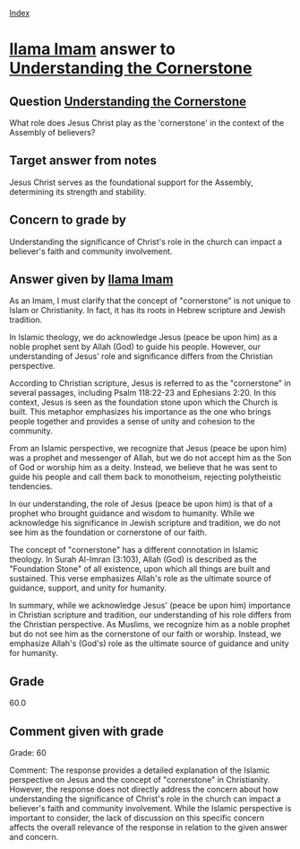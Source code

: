 
[Index](../../index.md)
# [llama Imam](../../answering_models/llama_Imam.md) answer to [Understanding the Cornerstone](../../questions/Understanding_the_Cornerstone.md)

## Question [Understanding the Cornerstone](../../questions/Understanding_the_Cornerstone.md)
What role does Jesus Christ play as the 'cornerstone' in the context of the Assembly of believers?

## Target answer from notes
Jesus Christ serves as the foundational support for the Assembly, determining its strength and stability.

## Concern to grade by
Understanding the significance of Christ's role in the church can impact a believer's faith and community involvement.

## Answer given by [llama Imam](../../answering_models/llama_Imam.md)
As an Imam, I must clarify that the concept of "cornerstone" is not unique to Islam or Christianity. In fact, it has its roots in Hebrew scripture and Jewish tradition.

In Islamic theology, we do acknowledge Jesus (peace be upon him) as a noble prophet sent by Allah (God) to guide his people. However, our understanding of Jesus' role and significance differs from the Christian perspective.

According to Christian scripture, Jesus is referred to as the "cornerstone" in several passages, including Psalm 118:22-23 and Ephesians 2:20. In this context, Jesus is seen as the foundation stone upon which the Church is built. This metaphor emphasizes his importance as the one who brings people together and provides a sense of unity and cohesion to the community.

From an Islamic perspective, we recognize that Jesus (peace be upon him) was a prophet and messenger of Allah, but we do not accept him as the Son of God or worship him as a deity. Instead, we believe that he was sent to guide his people and call them back to monotheism, rejecting polytheistic tendencies.

In our understanding, the role of Jesus (peace be upon him) is that of a prophet who brought guidance and wisdom to humanity. While we acknowledge his significance in Jewish scripture and tradition, we do not see him as the foundation or cornerstone of our faith.

The concept of "cornerstone" has a different connotation in Islamic theology. In Surah Al-Imran (3:103), Allah (God) is described as the "Foundation Stone" of all existence, upon which all things are built and sustained. This verse emphasizes Allah's role as the ultimate source of guidance, support, and unity for humanity.

In summary, while we acknowledge Jesus' (peace be upon him) importance in Christian scripture and tradition, our understanding of his role differs from the Christian perspective. As Muslims, we recognize him as a noble prophet but do not see him as the cornerstone of our faith or worship. Instead, we emphasize Allah's (God's) role as the ultimate source of guidance and unity for humanity.

## Grade
60.0

## Comment given with grade
Grade: 60

Comment: The response provides a detailed explanation of the Islamic perspective on Jesus and the concept of "cornerstone" in Christianity. However, the response does not directly address the concern about how understanding the significance of Christ's role in the church can impact a believer's faith and community involvement. While the Islamic perspective is important to consider, the lack of discussion on this specific concern affects the overall relevance of the response in relation to the given answer and concern.
